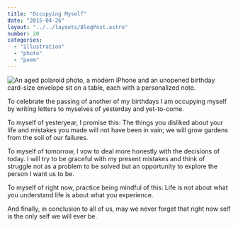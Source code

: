 ```yaml
---
title: "Occupying Myself"
date: "2015-04-26"
layout: "../../layouts/BlogPost.astro"
number: 20
categories: 
  - "illustration"
  - "photo"
  - "poem"
---
```


![An aged polaroid photo, a modern iPhone and an unopened birthday card-size envelope sit on a table, each with a personalized note.](/assets/images/Week-20.jpg)

To celebrate the passing of another of my birthdays I am occupying myself by writing letters to myselves of yesterday and yet-to-come.

To myself of yesteryear, I promise this: The things you disliked about your life and mistakes you made will not have been in vain; we will grow gardens from the soil of our failures.

To myself of tomorrow, I vow to deal more honestly with the decisions of today. I will try to be graceful with my present mistakes and think of struggle not as a problem to be solved but an opportunity to explore the person I want us to be.

To myself of right now, practice being mindful of this: Life is not about what you understand life is about what you experience.

And finally, in conclusion to all of us, may we never forget that right now self is the only self we will ever be.
